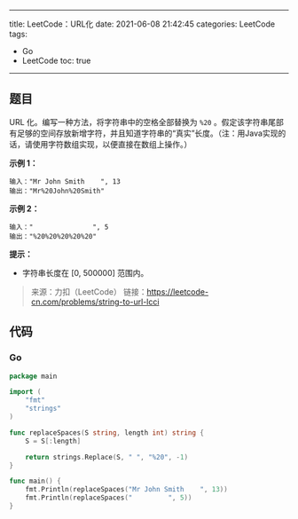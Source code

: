 ----
title: LeetCode：URL化
date: 2021-06-08 21:42:45
categories: LeetCode
tags: 
- Go
- LeetCode
toc: true
----

## 题目

URL 化。编写一种方法，将字符串中的空格全部替换为 `%20` 。假定该字符串尾部有足够的空间存放新增字符，并且知道字符串的“真实”长度。（注：用Java实现的话，请使用字符数组实现，以便直接在数组上操作。）

**示例 1：**

```
输入："Mr John Smith    ", 13
输出："Mr%20John%20Smith"
```

<!-- more -->

**示例 2：**

```
输入："               ", 5
输出："%20%20%20%20%20"
```

**提示：**

- 字符串长度在 [0, 500000] 范围内。

> 来源：力扣（LeetCode）
> 链接：https://leetcode-cn.com/problems/string-to-url-lcci

## 代码

### Go

```go
package main

import (
	"fmt"
	"strings"
)

func replaceSpaces(S string, length int) string {
	S = S[:length]

	return strings.Replace(S, " ", "%20", -1)
}

func main() {
	fmt.Println(replaceSpaces("Mr John Smith    ", 13))
	fmt.Println(replaceSpaces("         ", 5))
}
```